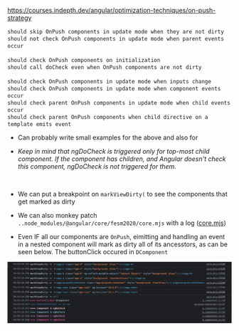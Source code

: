 https://courses.indepth.dev/angular/optimization-techniques/on-push-strategy

```text
should skip OnPush components in update mode when they are not dirty
should not check OnPush components in update mode when parent events occur

should check OnPush components on initialization
should call doCheck even when OnPush components are not dirty

should check OnPush components in update mode when inputs change
should check OnPush components in update mode when component events occur
should check parent OnPush components in update mode when child events occur
should check parent OnPush components when child directive on a template emits event
```
* Can probably write small examples for the above and also for

* _Keep in mind that ngDoCheck is triggered only for top-most child component. If the component has children, and Angular doesn't check this component, ngDoCheck is not triggered for them._

<br/>

* We can put a breakpoint on `markViewDirty(` to see the components that get marked as dirty 

* We can also monkey patch `..node_modules/@angular/core/fesm2020/core.mjs` with a log
([core.mjs](node_modules/@angular/core/fesm2020/core.mjs))

* Even IF all our components are `OnPush`, eimitting and handling an event in a nested component will mark as dirty all of its ancesstors, as can be seen below. The buttonClick occured in `DComponent`

![Signals will allow for better CD](img/why_signals_will_be_nice.png)
